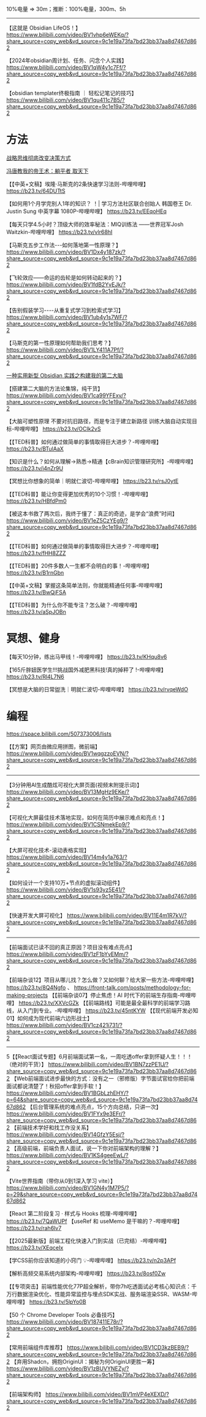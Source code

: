 10%电量 => 30m；推断：100%电量，300m、5h

---


【这就是 Obsidian LifeOS！】 https://www.bilibili.com/video/BV1vhp6eWEKq/?share_source=copy_web&vd_source=9c1e19a73fa7bd23bb37aa8d7467d862


【2024年obsidian周计划、任务、闪念个人实践】 https://www.bilibili.com/video/BV1qW4y1c7Ff/?share_source=copy_web&vd_source=9c1e19a73fa7bd23bb37aa8d7467d862


【obsidian templater终极指南 ｜ 轻松记笔记的技巧】 https://www.bilibili.com/video/BV1qu411c7B5/?share_source=copy_web&vd_source=9c1e19a73fa7bd23bb37aa8d7467d862


# 方法
[战略思维彻底改变决策方式](https://b23.tv/obcCIRw)

[冯唐教我的帝王术：躺平者 取天下](https://v.douyin.com/rlHNEjym47E/)


【【中英+文稿】埃隆·马斯克的2条快速学习法则-哔哩哔哩】 https://b23.tv/64DUTtS

【如何用1个月学完别人1年的知识？ ！| 学习方法社区联合创始人 韩国卷王 Dr.  Justin Sung 中英字幕 1080P-哔哩哔哩】 https://b23.tv/EEqoHEq

【每天只学4.5小时？顶级大师的效率秘法：MIQ训练法 ——世界冠军Josh Waitzkin-哔哩哔哩】 https://b23.tv/vlr68hI

【马斯克五步工作法---如何落地第一性原理？】 https://www.bilibili.com/video/BV1Dx4y187zk/?share_source=copy_web&vd_source=9c1e19a73fa7bd23bb37aa8d7467d862

【飞轮效应——命运的齿轮是如何转动起来的？】 https://www.bilibili.com/video/BV1fdB2YvEJk/?share_source=copy_web&vd_source=9c1e19a73fa7bd23bb37aa8d7467d862

【告别假装学习----从重复式学习到检索式学习】 https://www.bilibili.com/video/BV1ub4y1s7WF/?share_source=copy_web&vd_source=9c1e19a73fa7bd23bb37aa8d7467d862

【马斯克的第一性原理如何帮助我们思考？】 https://www.bilibili.com/video/BV1LY411A7Pf/?share_source=copy_web&vd_source=9c1e19a73fa7bd23bb37aa8d7467d862

[一种实用新型 Obsidian 实践之构建我的第二大脑](https://quanru.github.io/2023/06/18/%E4%B8%80%E7%A7%8D%E5%AE%9E%E7%94%A8%E6%96%B0%E5%9E%8B%20Obsidian%20%E5%AE%9E%E8%B7%B5%E4%B9%8B%E6%9E%84%E5%BB%BA%E6%88%91%E7%9A%84%E7%AC%AC%E4%BA%8C%E5%A4%A7%E8%84%91%20%F0%9F%A7%A0/)

【搭建第二大脑的方法论集锦，纯干货】 https://www.bilibili.com/video/BV1ca99YFExv/?share_source=copy_web&vd_source=9c1e19a73fa7bd23bb37aa8d7467d862

【大脑可塑性原理 不要对抗旧路径，而是专注于建立新路径 训练大脑自动实现目标-哔哩哔哩】 https://b23.tv/OCIk2vS

【【TED科普】如何通过做简单的事情取得巨大进步？-哔哩哔哩】 https://b23.tv/BTulAaX

【知识是什么？如何从理解->熟悉->精通【cBrain知识管理研究所】-哔哩哔哩】 https://b23.tv/i4nZr9U

【冥想比你想象的简单｜明就仁波切-哔哩哔哩】 https://b23.tv/rsJ0ytE

【【TED科普】能让你变得更加优秀的10个习惯！-哔哩哔哩】 https://b23.tv/HBfdPm0

【被这本书救了两次后，我终于懂了：真正的奇迹，是学会“浪费”时间】 https://www.bilibili.com/video/BV1eZ5CzYEg9/?share_source=copy_web&vd_source=9c1e19a73fa7bd23bb37aa8d7467d862

【【TED科普】如何通过做简单的事情取得巨大进步？-哔哩哔哩】 https://b23.tv/fHH8ZZZ

【【TED科普】20件多数人一生都不会明白的事！-哔哩哔哩】 https://b23.tv/B1rnGbn


【【中英+文稿】掌握这条简单法则，你就能精通任何事-哔哩哔哩】 https://b23.tv/BwQjFSA

【【TED科普】为什么你不能专注？怎么破？-哔哩哔哩】 https://b23.tv/aSpJOBn







# 冥想、健身
【每天10分钟，练出马甲线！-哔哩哔哩】 https://b23.tv/KHqu8v6

【165斤胖妞医学生!!!挑战国外减肥黑科技!真的掉秤了 !-哔哩哔哩】 https://b23.tv/Rl4L7N6

【冥想是大脑的日常盥洗｜明就仁波切-哔哩哔哩】 https://b23.tv/rvqeWdO


# 编程


https://space.bilibili.com/507373006/lists

【【方案】网页由微应用拼图，微前端】 https://www.bilibili.com/video/BV1wqgzzoEVN/?share_source=copy_web&vd_source=9c1e19a73fa7bd23bb37aa8d7467d862

---

【3分钟用AI生成酷炫可视化大屏页面(视频末附提示词)】 https://www.bilibili.com/video/BV13MgHz9EKe/?share_source=copy_web&vd_source=9c1e19a73fa7bd23bb37aa8d7467d862

【可视化大屏最佳技术落地实现，如何在简历中展示难点和亮点！】 https://www.bilibili.com/video/BV1CSNmekEp9/?share_source=copy_web&vd_source=9c1e19a73fa7bd23bb37aa8d7467d862

【大屏可视化技术-滚动表格实现】 https://www.bilibili.com/video/BV14m4y1a763/?share_source=copy_web&vd_source=9c1e19a73fa7bd23bb37aa8d7467d862

【如何设计一个支持10万+节点的虚拟滚动组件】 https://www.bilibili.com/video/BV1s93yz5E41/?share_source=copy_web&vd_source=9c1e19a73fa7bd23bb37aa8d7467d862

【快速开发大屏可视化】 https://www.bilibili.com/video/BV11E4m1R7kV/?share_source=copy_web&vd_source=9c1e19a73fa7bd23bb37aa8d7467d862

---

【前端面试已读不回的真正原因？项目没有难点亮点】 https://www.bilibili.com/video/BV1zF1bYvEMm/?share_source=copy_web&vd_source=9c1e19a73fa7bd23bb37aa8d7467d862

【前端杂谈12】项目从哪儿找？怎么做？又如何聊？给大家一些方法-哔哩哔哩】 https://b23.tv/8Q4Ngfo 、 https://front-talk.com/posts/methodology-for-making-projects
【【前端杂谈07】停止焦虑！AI 时代下的前端生存指南-哔哩哔哩】 https://b23.tv/XXVcGZk
【【前端路线】可能是最全最科学的前端学习路线，从入门到专业。-哔哩哔哩】 https://b23.tv/45ntKYW
【【现代前端开发必知01】如何成为现代前端六边形战士】 https://www.bilibili.com/video/BV1cz421i731/?share_source=copy_web&vd_source=9c1e19a73fa7bd23bb37aa8d7467d862

---

5【【React面试专题】6月前端面试第一名，一周吃透offer拿到怀疑人生！！！（绝对的干货）】 https://www.bilibili.com/video/BV1BN7zzPE1U/?share_source=copy_web&vd_source=9c1e19a73fa7bd23bb37aa8d7467d862
【Web前端面试进步最快的方式：没有之一（邪修版）字节面试官给你把前端面试都说清楚了！秋招offer拿到手软！】 https://www.bilibili.com/video/BV1BGbLzhEHY/?p=64&share_source=copy_web&vd_source=9c1e19a73fa7bd23bb37aa8d7467d862
【后台管理系统的难点亮点，15个方向总结，只讲一次】 https://www.bilibili.com/video/BV1FYx9e3EFr/?share_source=copy_web&vd_source=9c1e19a73fa7bd23bb37aa8d7467d862
【前端技术学好和找工作没关系】 https://www.bilibili.com/video/BV14GfzY5Esj/?share_source=copy_web&vd_source=9c1e19a73fa7bd23bb37aa8d7467d862
【高级前端，前端负责人面试，说一下你对前端架构的理解？】 https://www.bilibili.com/video/BV1KS4geeEwL/?share_source=copy_web&vd_source=9c1e19a73fa7bd23bb37aa8d7467d862


【Vite世界指南（带你从0到1深入学习 vite）】 https://www.bilibili.com/video/BV1GN4y1M7P5/?p=29&share_source=copy_web&vd_source=9c1e19a73fa7bd23bb37aa8d7467d862


【React 第二阶段复习 · 样式与 Hooks 梳理-哔哩哔哩】 https://b23.tv/7QaWUPf
【useRef 和 useMemo 是干嘛的？-哔哩哔哩】 https://b23.tv/rah6lv7

【【2025最新版】前端工程化快速入门到实战（已完结）-哔哩哔哩】 https://b23.tv/XEqceIx

【学CSS前你应该知道的小窍门 💡-哔哩哔哩】 https://b23.tv/n2p3APf

【解析高频交易系统内部架构-哔哩哔哩】 https://b23.tv/8osf0Zw

【【专项突击】前端性能优化77P超全解析，带你7h吃透面试必考核心知识点：千万行数据渲染优化、性能异常监控与埋点SDK实战、服务端渲染SSR、WASM-哔哩哔哩】 https://b23.tv/5lpYo0B

【50 个 Chrome Developer Tools 必备技巧】 https://www.bilibili.com/video/BV187411E78r/?share_source=copy_web&vd_source=9c1e19a73fa7bd23bb37aa8d7467d862

【常用前端组件库推荐】 https://www.bilibili.com/video/BV1CD3kzBEB9/?share_source=copy_web&vd_source=9c1e19a73fa7bd23bb37aa8d7467d862
【弃用Shadcn，拥抱OriginUI：揭秘为何OriginUI更胜一筹】 https://www.bilibili.com/video/BV1zBUVYNEZy/?share_source=copy_web&vd_source=9c1e19a73fa7bd23bb37aa8d7467d862

【前端架构师】 https://www.bilibili.com/video/BV1mVP4eXEXD/?share_source=copy_web&vd_source=9c1e19a73fa7bd23bb37aa8d7467d862

# 
